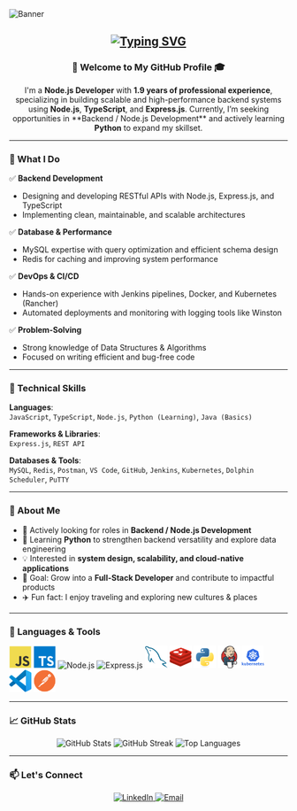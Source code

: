 <img src="https://github.com/VedantiBhoyar/VedantiBhoyar/assets/71519458/b465552c-d36b-4ab4-a087-4a662359cef9" width="1200" height="250" alt="Banner" />

<h2 align="center">
  <a href="https://git.io/typing-svg">
    <img src="https://readme-typing-svg.demolab.com?font=Fira+Code&pause=1000&width=435&lines=Hello+World!%F0%9F%91%8B" alt="Typing SVG" />
  </a>
</h2>

<h3 align="center">👋 Welcome to My GitHub Profile 🎓</h3>

<p align="center">
  I'm a <strong>Node.js Developer</strong> with <strong>1.9 years of professional experience</strong>, specializing in building scalable and high-performance backend systems using <strong>Node.js</strong>, <strong>TypeScript</strong>, and <strong>Express.js</strong>.  
  Currently, I’m seeking opportunities in **Backend / Node.js Development** and actively learning <strong>Python</strong> to expand my skillset.
</p>

---

### 🚀 What I Do

✅ **Backend Development**  
- Designing and developing RESTful APIs with Node.js, Express.js, and TypeScript  
- Implementing clean, maintainable, and scalable architectures  

✅ **Database & Performance**  
- MySQL expertise with query optimization and efficient schema design  
- Redis for caching and improving system performance  

✅ **DevOps & CI/CD**  
- Hands-on experience with Jenkins pipelines, Docker, and Kubernetes (Rancher)  
- Automated deployments and monitoring with logging tools like Winston  

✅ **Problem-Solving**  
- Strong knowledge of Data Structures & Algorithms  
- Focused on writing efficient and bug-free code  

---

### 🧠 Technical Skills

**Languages**:  
`JavaScript`, `TypeScript`, `Node.js`, `Python (Learning)`, `Java (Basics)`

**Frameworks & Libraries**:  
`Express.js`, `REST API`

**Databases & Tools**:  
`MySQL`, `Redis`, `Postman`, `VS Code`, `GitHub`, `Jenkins`, `Kubernetes`, `Dolphin Scheduler`, `PuTTY`

---

### 🌟 About Me

- 🔭 Actively looking for roles in **Backend / Node.js Development**  
- 🌱 Learning **Python** to strengthen backend versatility and explore data engineering  
- 💡 Interested in **system design, scalability, and cloud-native applications**  
- 🎯 Goal: Grow into a **Full-Stack Developer** and contribute to impactful products  
- ✈️ Fun fact: I enjoy traveling and exploring new cultures & places  

---

### 🧰 Languages & Tools

<p align="left">
  <img src="https://raw.githubusercontent.com/devicons/devicon/master/icons/javascript/javascript-original.svg" alt="JavaScript" width="40" height="40"/>
  <img src="https://raw.githubusercontent.com/devicons/devicon/master/icons/typescript/typescript-original.svg" alt="TypeScript" width="40" height="40"/>
  <img src="https://upload.wikimedia.org/wikipedia/commons/d/d9/Node.js_logo.svg" alt="Node.js" width="40" height="40"/>
  <img src="https://upload.wikimedia.org/wikipedia/commons/6/64/Expressjs.png" alt="Express.js" width="40" height="40"/>
  <img src="https://raw.githubusercontent.com/devicons/devicon/master/icons/mysql/mysql-original.svg" alt="MySQL" width="40" height="40"/>
  <img src="https://raw.githubusercontent.com/devicons/devicon/master/icons/redis/redis-original.svg" alt="Redis" width="40" height="40"/>
  <img src="https://raw.githubusercontent.com/devicons/devicon/master/icons/python/python-original.svg" alt="Python" width="40" height="40"/>
  <img src="https://raw.githubusercontent.com/devicons/devicon/master/icons/jenkins/jenkins-original.svg" alt="Jenkins" width="40" height="40"/>
  <img src="https://raw.githubusercontent.com/devicons/devicon/master/icons/kubernetes/kubernetes-plain-wordmark.svg" alt="Kubernetes" width="40" height="40"/>
  <img src="https://raw.githubusercontent.com/devicons/devicon/master/icons/vscode/vscode-original.svg" alt="VS Code" width="40" height="40"/>
  <img src="https://raw.githubusercontent.com/devicons/devicon/master/icons/postman/postman-original.svg" alt="Postman" width="40" height="40"/>
</p>

---

### 📈 GitHub Stats

<p align="center">
  <img src="https://github-readme-stats.vercel.app/api?username=vedantibhoyar&show_icons=true&theme=dark" alt="GitHub Stats"/>
  <img src="https://github-readme-streak-stats.herokuapp.com/?user=vedantibhoyar&theme=dark" alt="GitHub Streak"/>
  <img src="https://github-readme-stats.vercel.app/api/top-langs/?username=vedantibhoyar&layout=compact&theme=dark" alt="Top Languages"/>
</p>

---

### 📫 Let's Connect

<p align="center">
  <a href="https://www.linkedin.com/in/vedanti-bhoyar/" target="_blank">
    <img src="https://img.shields.io/badge/LinkedIn-blue?style=flat-square&logo=linkedin&logoColor=white" alt="LinkedIn">
  </a>
  <a href="mailto:bhoyar.veda@gmail.com" target="_blank">
    <img src="https://img.shields.io/badge/Email-D14836?style=flat-square&logo=gmail&logoColor=white" alt="Email">
  </a>
</p>
